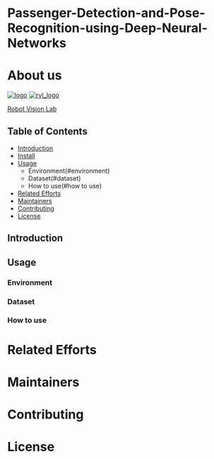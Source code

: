 # Passenger-Detection-and-Pose-Recognition-using-Deep-Neural-Networks
# About us

[![logo](https://user-images.githubusercontent.com/54886095/145699385-421cd320-0ad8-4f85-a777-d07fc754430f.jpg)](http://www.ee.ccu.edu.tw/main.php)
[![rvl_logo](https://user-images.githubusercontent.com/54886095/145699460-f81bb0e3-b09c-4c80-8527-2921a3be4964.png)](https://vision.ee.ccu.edu.tw/index.php)

[Robot Vision Lab](https://vision.ee.ccu.edu.tw/index.php)

## Table of Contents

- [Introduction](#introduction)
- [Install](#install)
- [Usage](#usage)
	- Environment(#environment)
	- Dataset(#dataset)
	- How to use(#how to use)
- [Related Efforts](#related-efforts)
- [Maintainers](#maintainers)
- [Contributing](#contributing)
- [License](#license)

## Introduction


## Usage
### Environment
### Dataset
### How to use
# Related Efforts


# Maintainers


# Contributing


# License

